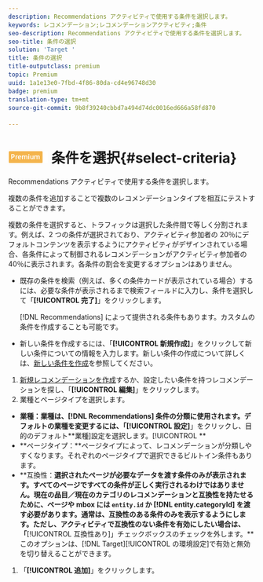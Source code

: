 ```yaml
---
description: Recommendations アクティビティで使用する条件を選択します。
keywords: レコメンデーション;レコメンデーションアクティビティ;条件
seo-description: Recommendations アクティビティで使用する条件を選択します。
seo-title: 条件の選択
solution: 'Target '
title: 条件の選択
title-outputclass: premium
topic: Premium
uuid: 1a1e13e0-7fbd-4f86-80da-cd4e96748d30
badge: premium
translation-type: tm+mt
source-git-commit: 9b8f39240cbbd7a494d74dc0016ed666a58fd870

---
```



# ![PREMIUM](/help/assets/premium.png) 条件を選択{#select-criteria}

Recommendations アクティビティで使用する条件を選択します。

複数の条件を追加することで複数のレコメンデーションタイプを相互にテストすることができます。

複数の条件を選択すると、トラフィックは選択した条件間で等しく分割されます。例えば、2 つの条件が選択されており、アクティビティ参加者の 20％にデフォルトコンテンツを表示するようにアクティビティがデザインされている場合、各条件によって制御されるレコメンデーションがアクティビティ参加者の 40％に表示されます。各条件の割合を変更するオプションはありません。

* 既存の条件を検索（例えば、多くの条件カードが表示されている場合）するには、必要な条件が表示されるまで検索フィールドに入力し、条件を選択して「**[!UICONTROL 完了]**」をクリックします。

   [!DNL Recommendations] によって提供される条件もあります。カスタムの条件を作成することも可能です。

* 新しい条件を作成するには、「**[!UICONTROL 新規作成]**」をクリックして新しい条件についての情報を入力します。新しい条件の作成について詳しくは、[新しい条件を作成](../../c-recommendations/c-algorithms/create-new-algorithm.md#task_8A9CB465F28D44899F69F38AD27352FE)を参照してください。

1. [新規レコメンデーションを作成](../../c-recommendations/t-create-recs-activity/create-recs-activity.md#task_6874328773C64C44A73F0A130AD3F96F)するか、設定したい条件を持つレコメンデーションを探し、「**[!UICONTROL 編集]**」をクリックします。
1. 業種とページタイプを選択します。

* **業種：**業種は、[!DNL Recommendations] 条件の分類に使用されます。デフォルトの業種を変更するには、「**[!UICONTROL 設定]**」をクリックし、目的のデフォルト**業種]設定を選択します。[!UICONTROL **
* **ページタイプ：**ページタイプによって、レコメンデーションが分類しやすくなります。それぞれのページタイプで選択できるビルトイン条件もあります。
* **互換性：**選択されたページが必要なデータを渡す条件のみが表示されます。すべてのページですべての条件が正しく実行されるわけではありません。現在の品目／現在のカテゴリのレコメンデーションと互換性を持たせるために、ページや mbox には `entity.id` か [!DNL entity.categoryId] を渡す必要があります。通常は、互換性のある条件のみを表示するようにします。ただし、アクティビティで互換性のない条件を有効にしたい場合は、「**[!UICONTROL 互換性あり]」チェックボックスのチェックを外します。**このオプションは、[!DNL Target][!UICONTROL  の環境設定]で有効と無効を切り替えることができます。

1. 「**[!UICONTROL 追加]**」をクリックします。
